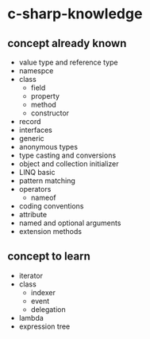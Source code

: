 # c-sharp-knowledge

## concept already known
- value type and reference type
- namespce
- class
  - field
  - property
  - method
  - constructor
- record
- interfaces
- generic
- anonymous types
- type casting and conversions
- object and collection initializer
- LINQ basic
- pattern matching
- operators
  - nameof
- coding conventions
- attribute
- named and optional arguments
- extension methods

## concept to learn
- iterator
- class
  - indexer
  - event
  - delegation
- lambda
- expression tree
  
